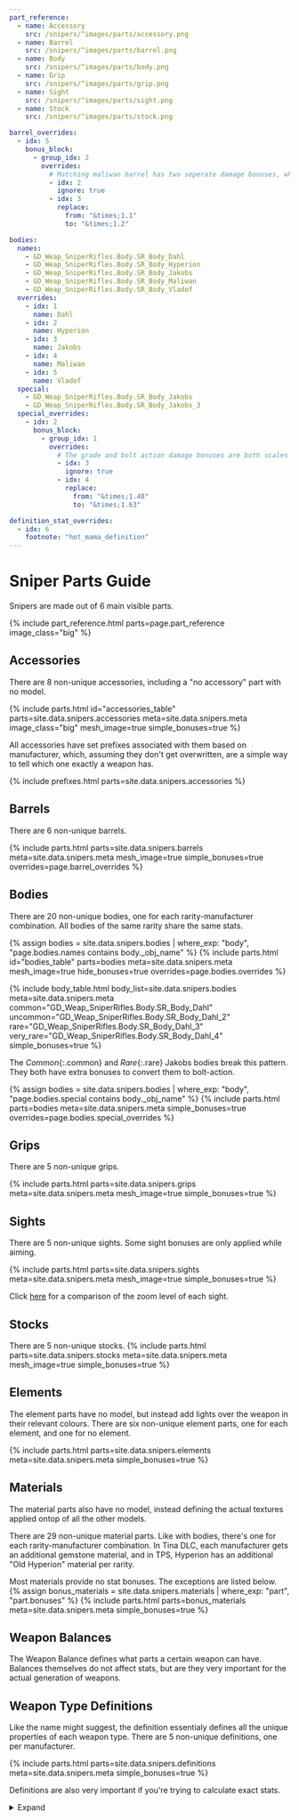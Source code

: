 ```yaml
---
part_reference:
  - name: Accessory
    src: /snipers/^images/parts/accessory.png
  - name: Barrel
    src: /snipers/^images/parts/barrel.png
  - name: Body
    src: /snipers/^images/parts/body.png
  - name: Grip
    src: /snipers/^images/parts/grip.png
  - name: Sight
    src: /snipers/^images/parts/sight.png
  - name: Stock
    src: /snipers/^images/parts/stock.png

barrel_overrides:
  - idx: 5
    bonus_block:
      - group_idx: 2
        overrides:
          # Matching maliwan barrel has two seperate damage bonuses, which we can combine into one
          - idx: 2
            ignore: true
          - idx: 3
            replace:
              from: "&times;1.1"
              to: "&times;1.2"

bodies:
  names:
    - GD_Weap_SniperRifles.Body.SR_Body_Dahl
    - GD_Weap_SniperRifles.Body.SR_Body_Hyperion
    - GD_Weap_SniperRifles.Body.SR_Body_Jakobs
    - GD_Weap_SniperRifles.Body.SR_Body_Maliwan
    - GD_Weap_SniperRifles.Body.SR_Body_Vladof
  overrides:
    - idx: 1
      name: Dahl
    - idx: 2
      name: Hyperion
    - idx: 3
      name: Jakobs
    - idx: 4
      name: Maliwan
    - idx: 5
      name: Vladof
  special:
    - GD_Weap_SniperRifles.Body.SR_Body_Jakobs
    - GD_Weap_SniperRifles.Body.SR_Body_Jakobs_3
  special_overrides:
    - idx: 2
      bonus_block:
        - group_idx: 1
          overrides:
            # The grade and bolt action damage bonuses are both scales we can combine
            - idx: 3
              ignore: true
            - idx: 4
              replace:
                from: "&times;1.48"
                to: "&times;1.63"

definition_stat_overrides:
  - idx: 6
    footnote: "hot_mama_definition"
---
```



# Sniper Parts Guide
Snipers are made out of 6 main visible parts.

{% include part_reference.html
    parts=page.part_reference
    image_class="big"
%}

## Accessories
There are 8 non-unique accessories, including a "no accessory" part with no model.

<style>
#accessories_table img {
    min-height: var(--img-size-standard);
}
#accessories_table > div.part-block {
    padding: revert;
}
#accessories_table > div:nth-child(6) > img {
    max-height: var(--img-size-standard);
}
</style>
{% include parts.html
    id="accessories_table"
    parts=site.data.snipers.accessories
    meta=site.data.snipers.meta
    image_class="big"
    mesh_image=true
    simple_bonuses=true
%}

All accessories have set prefixes associated with them based on manufacturer, which, assuming they
don't get overwritten, are a simple way to tell which one exactly a weapon has.

{% include prefixes.html parts=site.data.snipers.accessories %}

## Barrels
There are 6 non-unique barrels.

{% include parts.html
    parts=site.data.snipers.barrels
    meta=site.data.snipers.meta
    mesh_image=true
    simple_bonuses=true
    overrides=page.barrel_overrides
%}


## Bodies
There are 20 non-unique bodies, one for each rarity-manufacturer combination. All bodies of the
same rarity share the same stats.

<style>
#bodies_table img {
    min-height: var(--img-size-standard);
    max-width: var(--img-size-big);
    margin: -1em;
}
#bodies_table div:nth-child(1) img {
    width: var(--img-size-standard);
}
#bodies_table div:nth-child(4) img {
    object-fit: cover;
    width: calc(var(--img-size-massive));
}
</style>
{% assign bodies = site.data.snipers.bodies
                   | where_exp: "body", "page.bodies.names contains body._obj_name" %}
{% include parts.html
    id="bodies_table"
    parts=bodies
    meta=site.data.snipers.meta
    mesh_image=true
    hide_bonuses=true
    overrides=page.bodies.overrides
%}

{% include body_table.html 
    body_list=site.data.snipers.bodies
    meta=site.data.snipers.meta
    common="GD_Weap_SniperRifles.Body.SR_Body_Dahl"
    uncommon="GD_Weap_SniperRifles.Body.SR_Body_Dahl_2"
    rare="GD_Weap_SniperRifles.Body.SR_Body_Dahl_3"
    very_rare="GD_Weap_SniperRifles.Body.SR_Body_Dahl_4"
    simple_bonuses=true
%}

The *Common*{:.common} and *Rare*{:.rare} Jakobs bodies break this pattern. They both have extra
bonuses to convert them to bolt-action.

{% assign bodies = site.data.snipers.bodies
                   | where_exp: "body", "page.bodies.special contains body._obj_name" %}
{% include parts.html
    parts=bodies
    meta=site.data.snipers.meta
    simple_bonuses=true
    overrides=page.bodies.special_overrides
%}

## Grips
There are 5 non-unique grips.

{% include parts.html 
    parts=site.data.snipers.grips
    meta=site.data.snipers.meta
    mesh_image=true
    simple_bonuses=true
%}

## Sights
There are 5 non-unique sights. Some sight bonuses are only applied while aiming.

{% include parts.html 
    parts=site.data.snipers.sights
    meta=site.data.snipers.meta
    mesh_image=true
    simple_bonuses=true
%}

Click [here](/snipers/zoom/) for a comparison of the zoom level of each sight.

## Stocks
There are 5 non-unique stocks.
{% include parts.html 
    parts=site.data.snipers.stocks
    meta=site.data.snipers.meta
    mesh_image=true
    simple_bonuses=true
%}

## Elements
The element parts have no model, but instead add lights over the weapon in their relevant colours.
There are six non-unique element parts, one for each element, and one for no element.

{% include parts.html 
    parts=site.data.snipers.elements
    meta=site.data.snipers.meta
    simple_bonuses=true
%}

## Materials
The material parts also have no model, instead defining the actual textures applied ontop of all the
other models.

There are 29 non-unique material parts. Like with bodies, there's one for each rarity-manufacturer
combination. In Tina DLC, each manufacturer gets an additional gemstone material, and in TPS,
Hyperion has an additional "Old Hyperion" material per rarity.

Most materials provide no stat bonuses. The exceptions are listed below.
{% assign bonus_materials = site.data.snipers.materials | where_exp: "part", "part.bonuses" %}
{% include parts.html
    parts=bonus_materials
    meta=site.data.snipers.meta
    simple_bonuses=true
%}

## Weapon Balances
The Weapon Balance defines what parts a certain weapon can have. Balances themselves do not affect
stats, but are they very important for the actual generation of weapons.

## Weapon Type Definitions
Like the name might suggest, the definition essentialy defines all the unique properties of each
weapon type. There are 5 non-unique definitions, one per manufacturer.

{% include parts.html
    parts=site.data.snipers.definitions
    meta=site.data.snipers.meta
    simple_bonuses=true
%}

Definitions are also very important if you're trying to calculate exact stats.

<details>
    <summary>Expand</summary>

To start with, they define the base values used by all stats stored on the weapon.

{% include definition_base_table.html
    meta=site.data.snipers.meta
    overrides=page.definition_stat_overrides
%}

They also define all grade bonuses, and how exactly they get converted into standard bonuses.

{% include definition_grade_table.html
    meta=site.data.snipers.meta
    overrides=page.definition_stat_overrides
%}

<br>
{% include footnote_end.html
    hot_mama_definition="The Hot Mama uses it's own unique definition, listed in this section to help you calculate it's stats."
%}

</details>
